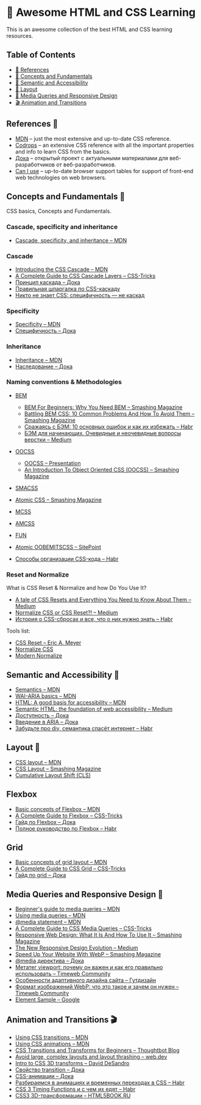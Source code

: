# 🎨 Awesome HTML and CSS Learning 
This is an awesome collection of the best HTML and CSS learning resources.

## Table of Contents

- [:book: References](#references-book)
- [:baby_chick: Concepts and Fundamentals](#concepts-and-fundamentals-baby_chick)
- [:seedling: Semantic and Accessibility](#semantic-and-accessibility-seedling)
- [:jigsaw: Layout](#layout-jigsaw)
- [:iphone: Media Queries and Responsive Design](#media-queries-and-responsive-design-iphone)
- [:clapper: Animation and Transitions](#animation-and-transitions-clapper)

## References :book:
- [MDN](https://developer.mozilla.org/en-US/docs/Web/CSS/Reference) – just the most extensive and up-to-date CSS reference.
- [Codrops](https://tympanus.net/codrops/css_reference/) – an extensive CSS reference with all the important properties and info to learn CSS from the basics.
- [Дока](https://doka.guide/css/) – открытый проект с актуальными материалами для веб-разработчиков от веб-разработчиков.
- [Can I use](https://caniuse.com/) – up-to-date browser support tables for support of front-end web technologies on web browsers.

## Concepts and Fundamentals :baby_chick:
CSS basics, Concepts and Fundamentals.
### Cascade, specificity and inheritance
- [Cascade, specificity, and inheritance – MDN](https://developer.mozilla.org/en-US/docs/Learn/CSS/Building_blocks/Cascade_and_inheritance)
### Cascade
- [Introducing the CSS Cascade – MDN](https://developer.mozilla.org/en-US/docs/Web/CSS/Cascade)
- [A Complete Guide to CSS Cascade Layers – CSS-Tricks](https://css-tricks.com/css-cascade-layers/)
- [Принцип каскада – Дока](https://doka.guide/css/cascade/)
- [Правильная шпаргалка по CSS-каскаду](https://css-live.ru/css/pravilnaya-shpargalka-po-css-kaskadu.html)
- [Никто не знает CSS: специфичность — не каскад](https://css-live.ru/css/nikto-ne-znaet-css-specifichnost-ne-kaskad.html)
### Specificity
- [Specificity – MDN](https://developer.mozilla.org/en-US/docs/Web/CSS/Specificity)
- [Специфичность – Дока](https://doka.guide/css/specificity/)
### Inheritance
- [Inheritance – MDN](https://developer.mozilla.org/en-US/docs/Web/CSS/Inheritance)
- [Наследование – Дока](https://doka.guide/css/inheritance/)
### Naming conventions & Methodologies
- [BEM](https://bem.info/)
  - [BEM For Beginners: Why You Need BEM – Smashing Magazine](https://www.smashingmagazine.com/2018/06/bem-for-beginners/)
  - [Battling BEM CSS: 10 Common Problems And How To Avoid Them – Smashing Magazine](https://www.smashingmagazine.com/2016/06/battling-bem-extended-edition-common-problems-and-how-to-avoid-them/)
  - [Сражаясь с БЭМ: 10 основных ошибок и как их избежать – Habr](https://habr.com/ru/articles/305548/)
  - [БЭМ для начинающих. Очевидные и неочевидные вопросы верстки – Medium](https://medium.com/@innabelaya/1a21d67cf840)
- [OOCSS](https://github.com/stubbornella/oocss/wiki)
  - [OOCSS – Presentation](https://www.slideshare.net/stubbornella/object-oriented-css)
  - [An Introduction To Object Oriented CSS (OOCSS) – Smashing Magazine](https://www.smashingmagazine.com/2011/12/an-introduction-to-object-oriented-css-oocss/)
- [SMACSS](https://smacss.com/)
- [Atomic CSS – Smashing Magazine](https://www.smashingmagazine.com/2013/10/challenging-css-best-practices-atomic-approach/)
- [MCSS](https://github.com/robhrt7/MCSS)
- [AMCSS](https://amcss.github.io/)
- [FUN](https://benfrain.com/enduring-css-writing-style-sheets-rapidly-changing-long-lived-projects/)

- [Atomic OOBEMITSCSS – SitePoint](https://www.sitepoint.com/atomic-oobemitscss/)
- [Способы организации CSS-кода – Habr](https://habr.com/ru/articles/256109/)
### Reset and Normalize
What is CSS Reset & Normalize and how Do You Use It?
  - [A tale of CSS Resets and Everything You Need to Know About Them – Medium](https://medium.com/weekly-webtips/a-tale-of-css-resets-and-everything-you-need-to-know-about-them-781849d9b7f2)
  - [Normalize CSS or CSS Reset?! – Medium](https://elad.medium.com/normalize-css-or-css-reset-9d75175c5d1e)
  - [История о CSS-сбросах и все, что о них нужно знать – Habr](https://habr.com/ru/companies/otus/articles/580442/)

Tools list:
- [CSS Reset – Eric A. Meyer](https://meyerweb.com/eric/tools/css/reset/)
- [Normalize CSS](https://github.com/necolas/normalize.css)
- [Modern Normalize](https://github.com/sindresorhus/modern-normalize)

## Semantic and Accessibility :seedling:
- [Semantics – MDN](https://developer.mozilla.org/en-US/docs/Glossary/Semantics)
- [WAI-ARIA basics – MDN](https://developer.mozilla.org/en-US/docs/Learn/Accessibility/WAI-ARIA_basics)
- [HTML: A good basis for accessibility – MDN](https://developer.mozilla.org/en-US/docs/Learn/Accessibility/HTML)
- [Semantic HTML: the foundation of web accessibility – Medium](https://uxdesign.cc/semantic-html-the-foundation-of-web-accessibility-e5bbecad7c17)
- [Доступность – Дока](https://doka.guide/a11y/)
- [Введение в ARIA – Дока](https://doka.guide/a11y/aria-intro/)
- [Забудьте про div, семантика спасёт интернет – Habr](https://habr.com/ru/companies/htmlacademy/articles/546500/)

## Layout :jigsaw:
- [CSS layout – MDN](https://developer.mozilla.org/en-US/docs/Learn/CSS/CSS_layout)
- [CSS Layout – Smashing Magazine](https://www.smashingmagazine.com/guides/css-layout/)
- [Cumulative Layout Shift (CLS)](https://web.dev/cls/)
## Flexbox
- [Basic concepts of Flexbox – MDN](https://developer.mozilla.org/en-US/docs/Web/CSS/CSS_flexible_box_layout/Basic_concepts_of_flexbox)
- [A Complete Guide to Flexbox – CSS-Tricks](https://css-tricks.com/snippets/css/a-guide-to-flexbox/)
- [Гайд по Flexbox – Дока](https://doka.guide/css/flexbox-guide/)
- [Полное руководство по Flexbox – Habr](https://habr.com/ru/articles/467049/)
## Grid
- [Basic concepts of grid layout – MDN](https://developer.mozilla.org/en-US/docs/Web/CSS/CSS_grid_layout/Basic_concepts_of_grid_layout)
- [A Complete Guide to CSS Grid – CSS-Tricks](https://css-tricks.com/snippets/css/complete-guide-grid/)
- [Гайд по grid – Дока](https://doka.guide/css/grid-guide/)

## Media Queries and Responsive Design :iphone:
- [Beginner's guide to media queries – MDN](https://developer.mozilla.org/en-US/docs/Learn/CSS/CSS_layout/Media_queries)
- [Using media queries – MDN](https://developer.mozilla.org/en-US/docs/Web/CSS/CSS_media_queries/Using_media_queries)
- [@media statement – MDN](https://developer.mozilla.org/en-US/docs/Web/CSS/@media)
- [A Complete Guide to CSS Media Queries – CSS-Tricks](https://css-tricks.com/a-complete-guide-to-css-media-queries/)
- [Responsive Web Design: What It Is And How To Use It – Smashing Magazine](https://www.smashingmagazine.com/2011/01/guidelines-for-responsive-web-design/)
- [The New Responsive Design Evolution – Medium](https://elad.medium.com/the-new-responsive-design-evolution-2bfb9b504a4e)
- [Speed Up Your Website With WebP – Smashing Magazine](https://www.smashingmagazine.com/2019/10/speed-up-your-website-webp/)
- [@media директива – Дока](https://doka.guide/css/media/)
- [Метатег viewport: почему он важен и как его правильно использовать – Timeweb Community](https://timeweb.com/ru/community/articles/metateg-viewport-pochemu-on-vazhen-i-kak-ego-pravilno-ispolzovat)
- [Особенности адаптивного дизайна сайта – Гутдизайн](http://gutdesign.ru/shkola/directory/osobennosti_adaptivnogo_dizayna_sayta_chast_1)
- [Формат изображений WebP: что это такое и зачем он нужен – Timeweb Community](https://timeweb.com/ru/community/articles/format-izobrazheniy-webp)
- [<picture> Element Sample – Google](https://googlechrome.github.io/samples/picture-element/)

## Animation and Transitions :clapper:
- [Using CSS transitions – MDN](https://developer.mozilla.org/en-US/docs/Web/CSS/CSS_transitions/Using_CSS_transitions)
- [Using CSS animations – MDN](https://developer.mozilla.org/en-US/docs/Web/CSS/CSS_animations/Using_CSS_animations)
- [CSS Transitions and Transforms for Beginners – Thoughtbot Blog](https://thoughtbot.com/blog/transitions-and-transforms)
- [Avoid large, complex layouts and layout thrashing – web.dev](https://web.dev/avoid-large-complex-layouts-and-layout-thrashing/)
- [Intro to CSS 3D transforms – David DeSandro](https://3dtransforms.desandro.com/)
- [Свойство transition – Дока](https://doka.guide/css/transition/)
- [CSS-анимации – Дока](https://doka.guide/css/animation/)
- [Разбираемся в анимациях и временных переходах в CSS – Habr](https://habr.com/ru/companies/netologyru/articles/692466/)
- [CSS 3 Timing Functions и с чем их едят – Habr](https://habr.com/ru/articles/220715/)
- [CSS3 3D-трансформации – HTML5BOOK.RU](https://html5book.ru/3d-transform/)
